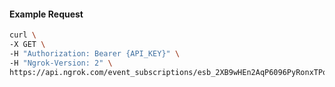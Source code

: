<!-- Code generated for API Clients. DO NOT EDIT. -->

#### Example Request

```bash
curl \
-X GET \
-H "Authorization: Bearer {API_KEY}" \
-H "Ngrok-Version: 2" \
https://api.ngrok.com/event_subscriptions/esb_2XB9wHEn2AqP6096PyRonxTPofC/sources/ip_policy_updated.v0
```
